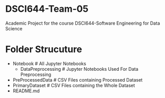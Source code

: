 # DSCI644-Team-05

Academic Project for the course DSCI644-Software Engineering for Data Science

# Folder Strucuture

- Notebook                  # All Jupyter Notebooks
  - DataPreprocessing       # Jupyter Notebooks Used For Data Preprocessing
- PreProcessedData          # CSV Files containing Processed Dataset
- PrimaryDataset            # CSV Files containing the Whole Dataset
- README.md
